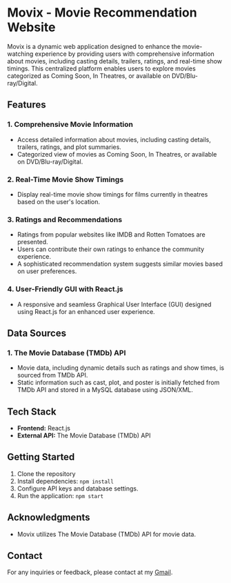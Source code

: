 # Movix - Movie Recommendation Website

Movix is a dynamic web application designed to enhance the movie-watching experience by providing users with comprehensive information about movies, including casting details, trailers, ratings, and real-time show timings. This centralized platform enables users to explore movies categorized as Coming Soon, In Theatres, or available on DVD/Blu-ray/Digital.

## Features

### 1. Comprehensive Movie Information
   - Access detailed information about movies, including casting details, trailers, ratings, and plot summaries.
   - Categorized view of movies as Coming Soon, In Theatres, or available on DVD/Blu-ray/Digital.

### 2. Real-Time Movie Show Timings
   - Display real-time movie show timings for films currently in theatres based on the user's location.

### 3. Ratings and Recommendations
   - Ratings from popular websites like IMDB and Rotten Tomatoes are presented.
   - Users can contribute their own ratings to enhance the community experience.
   - A sophisticated recommendation system suggests similar movies based on user preferences.

### 4. User-Friendly GUI with React.js
   - A responsive and seamless Graphical User Interface (GUI) designed using React.js for an enhanced user experience.

## Data Sources

### 1. The Movie Database (TMDb) API
   - Movie data, including dynamic details such as ratings and show times, is sourced from TMDb API.
   - Static information such as cast, plot, and poster is initially fetched from TMDb API and stored in a MySQL database using JSON/XML.

## Tech Stack

- **Frontend:** React.js
- **External API:** The Movie Database (TMDb) API

## Getting Started

1. Clone the repository
2. Install dependencies: `npm install`
3. Configure API keys and database settings.
4. Run the application: `npm start`


## Acknowledgments

- Movix utilizes The Movie Database (TMDb) API for movie data.

## Contact

For any inquiries or feedback, please contact at my [Gmail](mailto:faizanusmani086@gmail.com).
